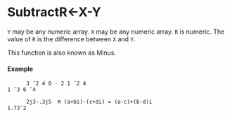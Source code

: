 




<h1 class="heading"><span class="name">Subtract</span><span class="command">R←X-Y</span></h1>

`Y` may be any numeric array.  `X` may be any numeric array. `R` is numeric. The value of `R` is the difference between `X` and `Y`.


This function is also known as Minus.

#### Example
```apl
      3 ¯2 4 0 - 2 1 ¯2 4
1 ¯3 6 ¯4
 
      2j3-.3j5  ⍝ (a+bi)-(c+di) = (a-c)+(b-d)i
1.7J¯2
```



